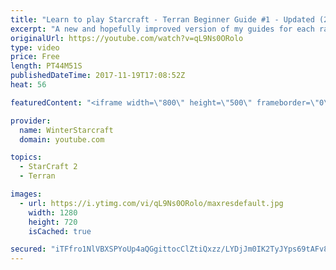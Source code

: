 ```yaml
---
title: "Learn to play Starcraft - Terran Beginner Guide #1 - Updated (2017 LOTV)"
excerpt: "A new and hopefully improved version of my guides for each race where I go over as many basics as possible while doing it live :)  I strongly believe that a super structured guide style is not very helpful compared to watching/playing the game actively.  Feedback is greatly appreciated. -- Watch live"
originalUrl: https://youtube.com/watch?v=qL9Ns0ORolo
type: video
price: Free
length: PT44M51S
publishedDateTime: 2017-11-19T17:08:52Z
heat: 56

featuredContent: "<iframe width=\"800\" height=\"500\" frameborder=\"0\" src=\"https://www.youtube.com/embed/qL9Ns0ORolo\" allow=\"accelerometer; autoplay; encrypted-media; gyroscope; picture-in-picture\" allowfullscreen></iframe>"

provider:
  name: WinterStarcraft
  domain: youtube.com

topics:
  - StarCraft 2
  - Terran

images:
  - url: https://i.ytimg.com/vi/qL9Ns0ORolo/maxresdefault.jpg
    width: 1280
    height: 720
    isCached: true

secured: "iTFfro1NlVBXSPYoUp4aQGgittocClZtiQxzz/LYDjJm0IK2TyJYps69tAFv8eURwdG4tv4FRCRZSQR4sgxSanIDECcZuAcEif+2HsvIvf3roLT47MQiJoDPKBY1c8/S1ClaYlzqf+yJeYkeJ1XMGH/fv6v2Gl1zkH5O59tIxfRVedXJvpRVp2qILkpRzLjxz+w4FREVq4eW6IeWeBb09ENoCDYJlZHLUnSTc7TINGnYPRHZ0cl5vkiCm+iVpCwkzXPBHJAV1Pl50joduTyT8E6WYfZ2nFLPrZWbM4BpHJsGF1u8azx+X23SexYXdQN4DThAtQTtjR5cGTvEXIP+7ztk/g/cVWb6Y8a9KjogW0lzdsKNSX5KOT0IzbuHBghJXZ4k041GU9BTvlKPj4AmkiQqEnZw5/FFjcTQ4WdrwiSMIu7Ofqz1K50tJDWx7Wj8;FE5N97OXyvcb656OSNTjMA=="
---
```


